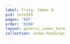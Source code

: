 ```yaml
---
label: Craig, James A.
pid: term399
pages: '607'
order: '0208'
layout: generic_index_term
collection: index-headings
---
```

